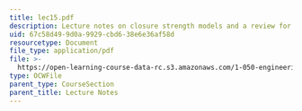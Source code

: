 ```yaml
---
title: lec15.pdf
description: Lecture notes on closure strength models and a review for a quiz.
uid: 67c58d49-9d0a-9929-cbd6-38e6e36af58d
resourcetype: Document
file_type: application/pdf
file: >-
  https://open-learning-course-data-rc.s3.amazonaws.com/1-050-engineering-mechanics-i-fall-2007/67c58d499d0a9929cbd638e6e36af58d_lec15.pdf
type: OCWFile
parent_type: CourseSection
parent_title: Lecture Notes
---
```

